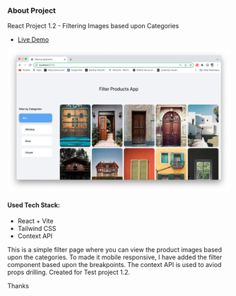 ### About Project

React Project 1.2 - Filtering Images based upon Categories

- [Live Demo](https://filterappreact.netlify.app/)

![React Test 1.2 - Image filtering page](https://raw.githubusercontent.com/Zarriy/reactTest/react-1.2/src/assets/appscreen.png)

#### Used Tech Stack:

- React + Vite
- Tailwind CSS
- Context API

This is a simple filter page where you can view the product images based upon the categories. To made it mobile responsive, I have added the filter component based upon the breakpoints. The context API is used
to aviod props drilling.
Created for Test project 1.2.

Thanks
